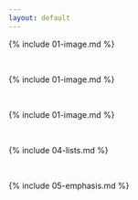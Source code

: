 ```yaml
---
layout: default
---
```


{% include 01-image.md %}

<br>

{% include 01-image.md %}

<br>

{% include 01-image.md %}

<br>

{% include 04-lists.md %}

<br>

{% include 05-emphasis.md %}